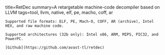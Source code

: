 title=RetDec
summary=A retargetable machine-code decompiler based on LLVM
tags=tool, llvm, native, elf, pe, macho, coff, ar
~~~~~~
Supported file formats: ELF, PE, Mach-O, COFF, AR (archive), Intel HEX, and raw machine code.

Supported architectures (32b only): Intel x86, ARM, MIPS, PIC32, and PowerPC.

[Github](https://github.com/avast-tl/retdec)

